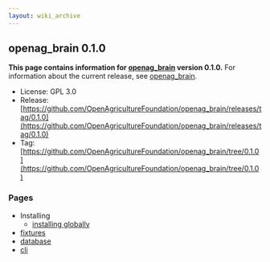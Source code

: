 ```yaml
---
layout: wiki_archive
---
```


## openag\_brain 0.1.0

**This page contains information for [openag_brain](/archived_wiki/openag_brain.md) version 0.1.0.**
For information about the current release, see [openag_brain](/archived_wiki/openag_brain.md).

  - License: GPL 3.0
  - Release:
    [https://github.com/OpenAgricultureFoundation/openag_brain/releases/tag/0.1.0](https://github.com/OpenAgricultureFoundation/openag_brain/releases/tag/0.1.0)
  - Tag: [https://github.com/OpenAgricultureFoundation/openag_brain/tree/0.1.0](https://github.com/OpenAgricultureFoundation/openag_brain/tree/0.1.0)

### Pages

  - Installing
      - [installing globally](installing_globally.md)
  - [fixtures](fixtures.md)
  - [database](database.md)
  - [cli](cli.md)
